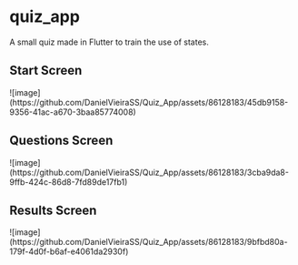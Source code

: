 # quiz_app

A small quiz made in Flutter to train the use of states.

<h2> Start Screen </h2>
![image](https://github.com/DanielVieiraSS/Quiz_App/assets/86128183/45db9158-9356-41ac-a670-3baa85774008)

<h2> Questions Screen </h2>
![image](https://github.com/DanielVieiraSS/Quiz_App/assets/86128183/3cba9da8-9ffb-424c-86d8-7fd89de17fb1)


<h2> Results Screen </h2>
![image](https://github.com/DanielVieiraSS/Quiz_App/assets/86128183/9bfbd80a-179f-4d0f-b6af-e4061da2930f)

